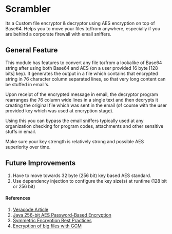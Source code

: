 Scrambler
=========
Its a Custom file encryptor & decryptor using AES encryption on top of Base64.
Helps you to move your files to/from anywhere, especially if you are behind a corporate firewall with email sniffers.


## General Feature
This module has features to convert any file to/from a lookalike of Base64 string after using both Base64 and AES (on a user provided 16 byte [128 bits] key). It generates the output in a file which contains that encrypted string in 76 character column separated lines, so that very long content can be stuffed in email's.

Upon receipt of the encrypted message in email, the decryptor program rearranges the 76 column wide lines in a single text and then decrypts it creating the original file which was sent in the email (of course with the user provided key which was used at encryption stage).

Using this you can bypass the email sniffers typically used at any organization checking for program codes, attachments and other sensitive stuffs in email.

Make sure your key strength is relatively strong and possible AES superiority over time.

## Future Improvements
1. Have to move towards 32 byte (256 bit) key based AES standard.
2. Use dependency injection to configure the key size(s) at runtime (128 bit or 256 bit)

#### References
1. [Veracode Article](https://www.veracode.com/blog/research/encryption-and-decryption-java-cryptography)
2. [Java 256-bit AES Password-Based Encryption](https://stackoverflow.com/questions/992019/java-256-bit-aes-password-based-encryption)
3. [Symmetric Encryption Best Practices](https://proandroiddev.com/security-best-practices-symmetric-encryption-with-aes-in-java-7616beaaade9)
4. [Encryption of big files with GCM](https://crypto.stackexchange.com/questions/20333/encryption-of-big-files-in-java-with-aes-gcm)